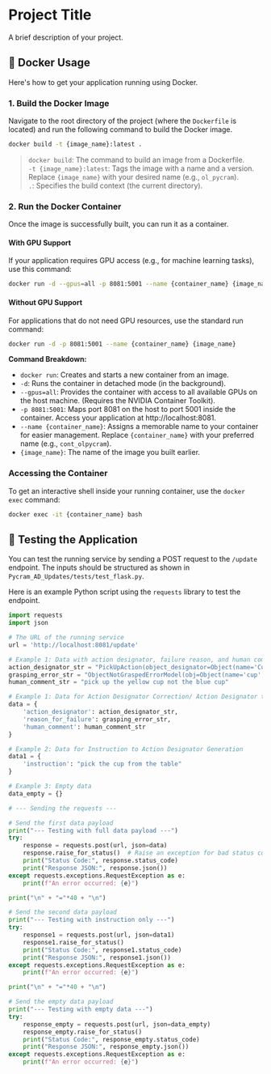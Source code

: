 # Project Title

A brief description of your project.

## 🚀 Docker Usage

Here's how to get your application running using Docker.

### 1. Build the Docker Image

Navigate to the root directory of the project (where the `Dockerfile` is located) and run the following command to build the Docker image.

```bash
docker build -t {image_name}:latest .
```

> `docker build`: The command to build an image from a Dockerfile.  
> `-t {image_name}:latest`: Tags the image with a name and a version. Replace `{image_name}` with your desired name (e.g., `ol_pycram`).  
> `.`: Specifies the build context (the current directory).

### 2. Run the Docker Container

Once the image is successfully built, you can run it as a container.

#### With GPU Support

If your application requires GPU access (e.g., for machine learning tasks), use this command:

```bash
docker run -d --gpus=all -p 8081:5001 --name {container_name} {image_name}
```

#### Without GPU Support

For applications that do not need GPU resources, use the standard run command:

```bash
docker run -d -p 8081:5001 --name {container_name} {image_name}
```

**Command Breakdown:**

- `docker run`: Creates and starts a new container from an image.
- `-d`: Runs the container in detached mode (in the background).
- `--gpus=all`: Provides the container with access to all available GPUs on the host machine. (Requires the NVIDIA Container Toolkit).
- `-p 8081:5001`: Maps port 8081 on the host to port 5001 inside the container. Access your application at http://localhost:8081.
- `--name {container_name}`: Assigns a memorable name to your container for easier management. Replace `{container_name}` with your preferred name (e.g., `cont_olpycram`).
- `{image_name}`: The name of the image you built earlier.

### Accessing the Container

To get an interactive shell inside your running container, use the `docker exec` command:

```bash
docker exec -it {container_name} bash
```

## 🧪 Testing the Application

You can test the running service by sending a POST request to the `/update` endpoint. The inputs should be structured as shown in `Pycram_AD_Updates/tests/test_flask.py`.

Here is an example Python script using the `requests` library to test the endpoint.

```python
import requests
import json

# The URL of the running service
url = 'http://localhost:8081/update'

# Example 1: Data with action designator, failure reason, and human comment
action_designator_str = "PickUpAction(object_designator=Object(name='Cup',concept='Cup', color='blue'), arm=Arms.LEFT, grasp_description=GraspDescription(approach_direction=Grasp.TOP,vertical_alignment=Grasp.TOP, rotate_gripper=True))"
grasping_error_str = "ObjectNotGraspedErrorModel(obj=Object(name='cup',concept='Cup', color='blue'),robot=Object(name='robot', concept='robot'), arm=Arms.LEFT, grasp=Grasp.TOP)"
human_comment_str = "pick up the yellow cup not the blue cup"

# Example 1: Data for Action Designator Correction/ Action Designator to Instruction Generation
data = {
    'action_designator': action_designator_str,
    'reason_for_failure': grasping_error_str,
    'human_comment': human_comment_str
}

# Example 2: Data for Instruction to Action Designator Generation
data1 = {
    'instruction': "pick the cup from the table"
}

# Example 3: Empty data
data_empty = {}

# --- Sending the requests ---

# Send the first data payload
print("--- Testing with full data payload ---")
try:
    response = requests.post(url, json=data)
    response.raise_for_status()  # Raise an exception for bad status codes
    print("Status Code:", response.status_code)
    print("Response JSON:", response.json())
except requests.exceptions.RequestException as e:
    print(f"An error occurred: {e}")

print("\n" + "="*40 + "\n")

# Send the second data payload
print("--- Testing with instruction only ---")
try:
    response1 = requests.post(url, json=data1)
    response1.raise_for_status()
    print("Status Code:", response1.status_code)
    print("Response JSON:", response1.json())
except requests.exceptions.RequestException as e:
    print(f"An error occurred: {e}")

print("\n" + "="*40 + "\n")

# Send the empty data payload
print("--- Testing with empty data ---")
try:
    response_empty = requests.post(url, json=data_empty)
    response_empty.raise_for_status()
    print("Status Code:", response_empty.status_code)
    print("Response JSON:", response_empty.json())
except requests.exceptions.RequestException as e:
    print(f"An error occurred: {e}")
```
